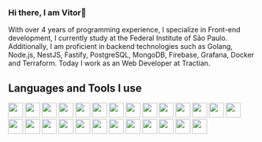 ### Hi there, I am Vitor👋

With over 4 years of programming experience, I specialize in Front-end development, I currently study at the Federal Institute of São Paulo. Additionally, I am proficient in backend technologies such as Golang, Node.js, NestJS, Fastify, PostgreSQL, MongoDB, Firebase, Grafana, Docker and Terraform. Today I work as an Web Developer at Tractian.

<h2> Languages and Tools I use </h2>

<img height="30" src="https://img.shields.io/badge/Git-F05032?style=for-the-badge&logo=git&logoColor=white"> <img height="30" src="https://img.shields.io/badge/javascript-eab308?style=for-the-badge&logo=javascript&logoColor=white"> <img height="30" src="https://img.shields.io/badge/Node.js-339933?style=for-the-badge&logo=node.js&logoColor=white"> <img height="30" src="https://img.shields.io/badge/go-00ADD8?style=for-the-badge&logo=go&logoColor=white"> <img height="30" src="https://img.shields.io/badge/Docker-2CA5E0?style=for-the-badge&logo=docker&logoColor=white"> <img height="30" src="https://img.shields.io/badge/Firebase-FFCA28?style=for-the-badge&logo=Firebase&logoColor=white"> <img height="30" src="https://img.shields.io/badge/MongoDB-00000F?style=for-the-badge&logo=mongodb&logoColor=white"> <img height="30" src="https://img.shields.io/badge/Amazon_AWS-232F3E?style=for-the-badge&logo=amazon-web-services&logoColor=white%22"> <img height="30" src="https://img.shields.io/badge/next.js-262626?style=for-the-badge&logo=next.js&logoColor=white"> <img height="30" src="https://img.shields.io/badge/jest-be123c?style=for-the-badge&logo=jest&logoColor=white"> <img height="30" src="https://img.shields.io/badge/postgres-475569?style=for-the-badge&logo=postgresql&logoColor=white"> <img height="30" src="https://img.shields.io/badge/terraform-6d28d9?style=for-the-badge&logo=terraform&logoColor=white">  <img height="30" src="https://img.shields.io/badge/nestjs-dc2626?style=for-the-badge&logo=nestjs&logoColor=white"> <img height="30" src="https://img.shields.io/badge/typescript-075985?style=for-the-badge&logo=typescript&logoColor=white"> <img height="30" src="https://img.shields.io/badge/c-0284c7?style=for-the-badge&logo=c&logoColor=white"> <img height="30" src="https://img.shields.io/badge/scss-d946ef?style=for-the-badge&logo=sass&logoColor=white"> <img height="30" src="https://img.shields.io/badge/prisma-1f2937?style=for-the-badge&logo=prisma&logoColor=white"> <img height="30" src="https://img.shields.io/badge/grafana-ca8a04?style=for-the-badge&logo=grafana&logoColor=white"> <img height="30" src="https://img.shields.io/badge/redis-ef4444?style=for-the-badge&logo=redis&logoColor=white"> <img height="30" src="https://img.shields.io/badge/fastify-030712?style=for-the-badge&logo=fastify&logoColor=white"> <img height="30" src="https://img.shields.io/badge/handlebars-ea580c?style=for-the-badge&logo=handlebars&logoColor=white"> <img height="30" src="https://img.shields.io/badge/strapi-4c1d95?style=for-the-badge&logo=strapi&logoColor=white"> <img height="30" src="https://img.shields.io/badge/react-3b82f6?style=for-the-badge&logo=react&logoColor=white"> <img height="30" src="https://img.shields.io/badge/GitHub_Actions-0f172a?style=for-the-badge&logo=github-actions&logoColor=white"> <img height="30" src="https://img.shields.io/badge/supabase-0f766e?style=for-the-badge&logo=supabase&logoColor=white">  <img height="30" src="https://img.shields.io/badge/sqlite-0284c7?style=for-the-badge&logo=sqlite&logoColor=white">
